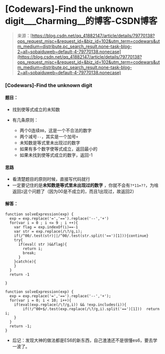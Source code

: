 <!--yml
category: codewars
date: 2022-08-13 11:46:19
-->

# [Codewars]-Find the unknown digit___Charming__的博客-CSDN博客

> 来源：[https://blog.csdn.net/qq_41882147/article/details/79770138?ops_request_misc=&request_id=&biz_id=102&utm_term=codewars&utm_medium=distribute.pc_search_result.none-task-blog-2~all~sobaiduweb~default-4-79770138.nonecase](https://blog.csdn.net/qq_41882147/article/details/79770138?ops_request_misc=&request_id=&biz_id=102&utm_term=codewars&utm_medium=distribute.pc_search_result.none-task-blog-2~all~sobaiduweb~default-4-79770138.nonecase)

### [Codewars]-Find the unknown digit

#### 题目：

*   找到使等式成立的未知数
*   有几条原则：

    *   两个0连续`00`，这是一个不合法的数字
    *   两个减号`--`，其实是一个加号`+`
    *   未知数是等式里未出现过的数字
    *   如果有多个数字使等式成立，返回最小的
    *   如果未找到使等式成立的数字，返回-1

#### 思路

*   看清楚题目的原则时候，直接写代码就行
*   一定要记住的是**未知数是等式里未出现过的数字** ，你就不会有`?*11=??`，为啥返回`2`这个问题了（因为00是不成立的，而且1出现过，故返回2）

#### 解答：

```
function solveExpression(exp) {
  exp = exp.replace('=','==').replace('--','+')
  for(var i = 0 ; i <= 9 ; i ++){
    var flag = exp.indexOf(i)==-1
    var str = exp.replace(/\?/g,i);
    if(/^00/.test(str)||/^00/.test(str.split('==')[1])){continue}
    try{
      if(eval( str )&&flag){
        return i;
        break;
      }
    }catch(e){
    }
  }
  return -1

}
```

```
function solveExpression(exp) {
  exp = exp.replace('=','==').replace('--','+');
  for(var i = 0; i < 10; i++){
    if(eval(exp.replace(/\?/g,i)) && !exp.includes(i)){
        if(!/^00+$/.test(exp.replace(/\?/g,i).split('==')[1]))  return i;
    }
  }
  return -1;
}
```

*   后记：发现大神的做法都是ES6的新东西，自己渣渣还不是很懂es6，要去学一波了。